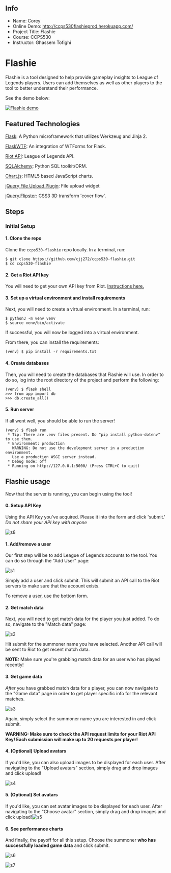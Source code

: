 ## Info
* Name: Corey
* Online Demo: http://ccps530flashieprod.herokuapp.com/
* Project Title: Flashie
* Course:  CCPS530
* Instructor: Ghassem Tofighi


# Flashie

Flashie is a tool designed to help provide gameplay insights to League of Legends players. Users can add themselves as well as other players to the tool to better understand their performance. 

See the demo below:

[![Flashie demo](https://img.youtube.com/vi/gjyM-OJ844k/0.jpg)](https://www.youtube.com/watch?v=gjyM-OJ844k)




## Featured Technologies

[Flask](http://flask.pocoo.org/): A Python microframework that utilizes Werkzeug and Jinja 2. 

[FlaskWTF](http://flask.pocoo.org/docs/1.0/patterns/wtforms/): An integration of WTForms for Flask.

[Riot API](https://developer.riotgames.com/): League of Legends API.

[SQLAlchemy](https://www.sqlalchemy.org/): Python SQL toolkit/ORM.

[Chart.js](https://www.chartjs.org/): HTML5 based JavaScript charts.

[jQuery File Upload Plugin](https://github.com/blueimp/jQuery-File-Upload): File upload widget

[jQuery.Flipster](https://github.com/drien/jquery-flipster): CSS3 3D transform 'cover flow'.



## Steps

### Initial Setup

#### 1. Clone the repo

Clone the `ccps530-flashie` repo locally. In a terminal, run:

```
$ git clone https://github.com/cjj272/ccps530-flashie.git
$ cd ccps530-flashie
```



#### 2. Get a Riot API key

You will need to get your own API key from Riot. [Instructions here.](https://developer.riotgames.com/api-keys.html)

#### 3. Set up a virtual environment and install requirements

Next, you will need to create a virtual environment. In a terminal, run:

```
$ python3 -m venv venv
$ source venv/bin/activate
```

If successful, you will now be logged into a virtual environment. 

From there, you can install the requirements:

```
(venv) $ pip install -r requirements.txt
```



#### 4. Create databases

Then, you will need to create the databases that Flashie will use. In order to do so, log into the root directory of the project and perform the following:

```
(venv) $ flask shell
>>> from app import db
>>> db.create_all()
```



#### 5. Run server

If all went well, you should be able to run the server!

```
(venv) $ flask run
 * Tip: There are .env files present. Do "pip install python-dotenv" to use them.
 * Environment: production
   WARNING: Do not use the development server in a production environment.
   Use a production WSGI server instead.
 * Debug mode: off
 * Running on http://127.0.0.1:5000/ (Press CTRL+C to quit)
```



## Flashie usage

Now that the server is running, you can begin using the tool!

#### 0. Setup API Key

Using the API Key you've acquired. Please it into the form and click 'submit.'
*Do not share your API key with anyone*

![s8](https://github.com/cjj272/ccps530-flashie/blob/master/gitimages/s8.PNG)

#### 1. Add/remove a user

Our first step will be to add League of Legends accounts to the tool. You can do so through the "Add User" page:

![s1](https://github.com/cjj272/ccps530-flashie/blob/master/gitimages/s1.PNG)

Simply add a user and click submit. This will submit an API call to the Riot servers to make sure that the account exists. 

To remove a user, use the bottom form.

#### 2. Get match data 

Next, you will need to get match data for the player you just added. To do so, navigate to the "Match data" page:

![s2](https://github.com/cjj272/ccps530-flashie/blob/master/gitimages/s2.PNG)

Hit submit for the summoner name you have selected. Another API call will be sent to Riot to get recent match data. 

**NOTE:** Make sure you're grabbing match data for an user who has played recently!

#### 3. Get game data

*After* you have grabbed match data for a player, you can now navigate to the "Game data" page in order to get player specific info for the relevant matches. 

![s3](https://github.com/cjj272/ccps530-flashie/blob/master/gitimages/s3.png)

Again, simply select the summoner name you are interested in and click submit. 

**WARNING: Make sure to check the API request limits for your Riot API Key! Each submission will make up to 20 requests per player!**

#### 4. (Optional) Upload avatars

If you'd like, you can also upload images to be displayed for each user. After navigating to the "Upload avatars" section, simply drag and drop images and click upload!

![s4](https://github.com/cjj272/ccps530-flashie/blob/master/gitimages/s4.png)

#### 5. (Optional) Set avatars

If you'd like, you can set avatar images to be displayed for each user. After navigating to the "Choose avatar" section, simply drag and drop images and click upload!![s5](https://github.com/cjj272/ccps530-flashie/blob/master/gitimages/s5.png)

#### 6. See performance charts

And finally, the payoff for all this setup. Choose the summoner **who has successfully loaded game data** and click submit.

![s6](https://github.com/cjj272/ccps530-flashie/blob/master/gitimages/s6.png)

![s7](https://github.com/cjj272/ccps530-flashie/blob/master/gitimages/s7.png)
